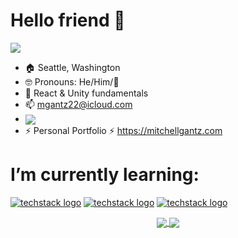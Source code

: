 

# Hello friend 👋



<p align="left">
<a href="https://github.com/harish-sethuraman/readme-components">
<img  src="https://readme-components.vercel.app/api?component=text&textfill=000000&text=IM%20MITCHELL&fill=linear-gradient%2862deg%2C%20%238EC5FC%200%25%2C%20%23E0C3FC%20100%25%29%3B%0A">
</a>
</p>



- 🏠 Seattle, Washington
- 🤓 Pronouns: He/Him/👾
- 🔭 React & Unity fundamentals
- 📫 mgantz22@icloud.com
- <a href="https://www.linkedin.com/in/mitchell-gantz"><img align="center" src="https://img.shields.io/badge/linkedIn-0077b5?style=for-the-badge&logo=linkedIn&logoColor=ffffff"></a>
- ⚡ Personal Portfolio ⚡  https://mitchellgantz.com

# I’m currently learning:

<p align="left">

  [![techstack logo](https://readme-components.vercel.app/api?component=logo&logo=CSharp&textfill=000000&animation=spin&fill=linear-gradient%2862deg%2C%20%238EC5FC%200%25%2C%20%23E0C3FC%20100%25%29%3B%0A)](https://github.com/harish-sethuraman/readme-components)
  [![techstack logo](https://readme-components.vercel.app/api?component=logo&logo=React&textfill=000000&animation=spin&fill=linear-gradient%2862deg%2C%20%238EC5FC%200%25%2C%20%23E0C3FC%20100%25%29%3B%0A)](https://github.com/harish-sethuraman/readme-components)
   [![techstack logo](https://readme-components.vercel.app/api?component=logo&logo=JavaScript&textfill=000000&animation=spin&fill=linear-gradient%2862deg%2C%20%238EC5FC%200%25%2C%20%23E0C3FC%20100%25%29%3B%0A)](https://github.com/harish-sethuraman/readme-components)
</p>

<p align="center">
<a href="https://github.com/anuraghazra/github-readme-stats">
  <img align="center" src="https://github-readme-stats.vercel.app/api?username=mgantz22&show_icons=true&theme=gotham&hide=issues&count_private=true" />
</a>
<a href="https://github.com/anuraghazra/github-readme-stats">
  <img align="center" src="https://github-readme-stats.vercel.app/api/top-langs/?username=mgantz22&layout=compact&theme=gotham&" />
</a></p>


<!--
**MGantz22/Mgantz22** is a ✨ _special_ ✨ repository because its `README.md` (this file) appears on your GitHub profile.

Here are some ideas to get you started:

- 🔭 I’m currently working on ...
- 🌱 I’m currently learning ...
- 👯 I’m looking to collaborate on ...
- 🤔 I’m looking for help with ...
- 💬 Ask me about ...
- 📫 How to reach me: ...
- 😄 Pronouns: ...
- ⚡ Fun fact: ...
-->
